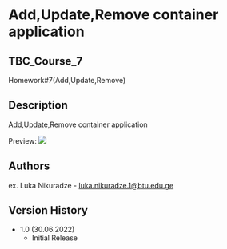 # Add,Update,Remove container application
## TBC_Course_7
Homework#7(Add,Update,Remove)

## Description
Add,Update,Remove container application

Preview:
<img src="https://firebasestorage.googleapis.com/v0/b/metaplayer-6d01c.appspot.com/o/davaleba7%2Fimage_2022-06-30_225206597.png?alt=media&token=94353337-727b-45d8-ac71-ea881adf039d"/>


## Authors

ex. Luka Nikuradze - luka.nikuradze.1@btu.edu.ge


## Version History

* 1.0 (30.06.2022)
    * Initial Release




